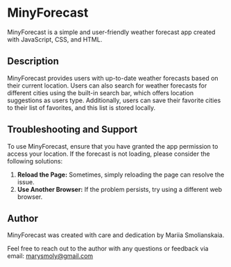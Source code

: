 # MinyForecast

MinyForecast is a simple and user-friendly weather forecast app created with JavaScript, CSS, and HTML.

## Description

MinyForecast provides users with up-to-date weather forecasts based on their current location. Users can also search for weather forecasts for different cities using the built-in search bar, which offers location suggestions as users type. Additionally, users can save their favorite cities to their list of favorites, and this list is stored locally.

## Troubleshooting and Support

To use MinyForecast, ensure that you have granted the app permission to access your location. If the forecast is not loading, please consider the following solutions:

1. **Reload the Page:** Sometimes, simply reloading the page can resolve the issue.
2. **Use Another Browser:** If the problem persists, try using a different web browser.

## Author

MinyForecast was created with care and dedication by Mariia Smolianskaia.

Feel free to reach out to the author with any questions or feedback via email: marysmoly@gmail.com
